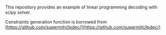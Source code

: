 This repository provides an example of linear programming decoding with scipy solver.

Constraints generation function is borrowed from [https://github.com/supermihi/lpdec/](https://github.com/supermihi/lpdec/)